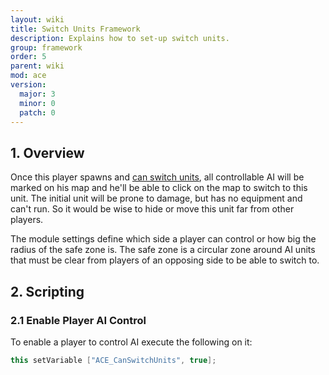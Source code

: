```yaml
---
layout: wiki
title: Switch Units Framework
description: Explains how to set-up switch units.
group: framework
order: 5
parent: wiki
mod: ace
version:
  major: 3
  minor: 0
  patch: 0
---
```


## 1. Overview


Once this player spawns and [can switch units](#enable-player-ai-control), all controllable AI will be marked on his map and he'll be able to click on the map to switch to this unit. The initial unit will be prone to damage, but has no equipment and can't run. So it would be wise to hide or move this unit far from other players.

The module settings define which side a player can control or how big the radius of the safe zone is. The safe zone is a circular zone around AI units that must be clear from players of an opposing side to be able to switch to.


## 2. Scripting

### 2.1 Enable Player AI Control

To enable a player to control AI execute the following on it:

```cpp
this setVariable ["ACE_CanSwitchUnits", true];
```
